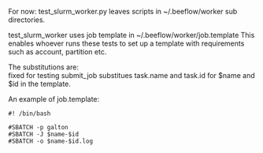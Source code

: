 For now: test_slurm_worker.py leaves scripts in ~/.beeflow/worker sub directories.

test_slurm_worker uses job template in ~/.beeflow/worker/job.template
This enables whoever runs these tests to set up a template with requirements
such as account, partition etc.

The substitutions are:  
    fixed for testing submit_job
    substitues task.name and task.id for $name and $id in the template. 

An example of job.template:

```
#! /bin/bash

#SBATCH -p galton
#SBATCH -J $name-$id
#SBATCH -o $name-$id.log
```


      

